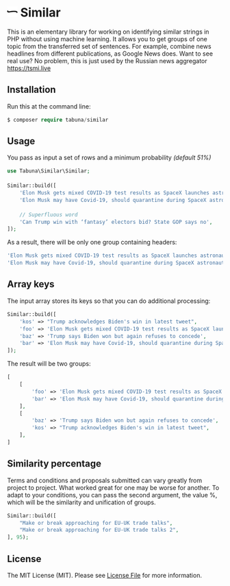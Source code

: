 # <img src=".github/logo.svg?sanitize=true" width="24" height="24" alt="Similar PHP"> Similar

This is an elementary library for working on identifying similar strings in PHP without using machine learning. It allows you to get groups of one topic from the transferred set of sentences. For example, combine news headlines from different publications, as Google News does. Want to see real use? No problem, this is just used by the Russian news aggregator https://tsmi.live

## Installation

Run this at the command line:

```php
$ composer require tabuna/similar
```

## Usage

You pass as input a set of rows and a minimum probability *(default 51%)*

```php
use Tabuna\Similar\Similar;

Similar::build([
    'Elon Musk gets mixed COVID-19 test results as SpaceX launches astronauts to the ISS',
    'Elon Musk may have Covid-19, should quarantine during SpaceX astronaut launch Sunday',

    // Superfluous word
    'Can Trump win with ‘fantasy’ electors bid? State GOP says no',
]);
```

As a result, there will be only one group containing headers:

```php
'Elon Musk gets mixed COVID-19 test results as SpaceX launches astronauts to the ISS',
'Elon Musk may have Covid-19, should quarantine during SpaceX astronaut launch Sunday',
```

## Array keys

The input array stores its keys so that you can do additional processing:

```php
Similar::build([
    'kos' => "Trump acknowledges Biden's win in latest tweet",
    'foo' => 'Elon Musk gets mixed COVID-19 test results as SpaceX launches astronauts to the ISS',
    'baz' => 'Trump says Biden won but again refuses to concede',
    'bar' => 'Elon Musk may have Covid-19, should quarantine during SpaceX astronaut launch Sunday',
]);
```

The result will be two groups:

```php
[
    [
        'foo' => 'Elon Musk gets mixed COVID-19 test results as SpaceX launches astronauts to the ISS',
        'bar' => 'Elon Musk may have Covid-19, should quarantine during SpaceX astronaut launch Sunday',
    ],
    [
        'baz' => 'Trump says Biden won but again refuses to concede',
        'kos' => "Trump acknowledges Biden's win in latest tweet",
    ],
]
```

## Similarity percentage

Terms and conditions and proposals submitted can vary greatly from project to project. What worked great for one may be worse for another. To adapt to your conditions, you can pass the second argument, the value %, which will be the similarity and unification of groups.

```php
Similar::build([
    "Make or break approaching for EU-UK trade talks",
    "Make or break approaching for EU-UK trade talks 2",
], 95);
```


## License

The MIT License (MIT). Please see [License File](LICENSE.md) for more information.
